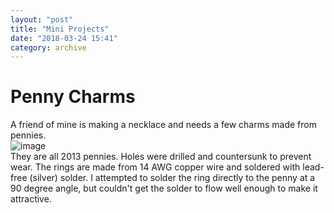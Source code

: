 ```yaml
---
layout: "post"
title: "Mini Projects"
date: "2018-03-24 15:41"
category: archive
---
```


# Penny Charms
A friend of mine is making a necklace and needs a few charms made from pennies.  
![image](/assets/img/penny.png)  
They are all 2013 pennies. Holes were drilled and countersunk to prevent wear. The rings are made from 14 AWG copper wire and soldered with lead-free (silver) solder. I attempted to solder the ring directly to the penny at a 90 degree angle, but couldn't get the solder to flow well enough to make it attractive.
